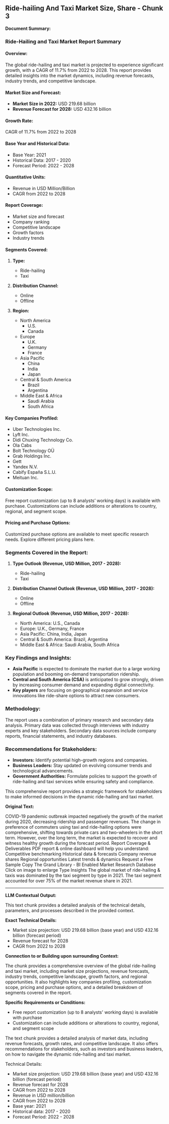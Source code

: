 ## Ride-hailing And Taxi Market Size, Share - Chunk 3

**Document Summary:**

### Ride-Hailing and Taxi Market Report Summary

#### Overview:
The global ride-hailing and taxi market is projected to experience significant growth, with a CAGR of 11.7% from 2022 to 2028. This report provides detailed insights into the market dynamics, including revenue forecasts, industry trends, and competitive landscape.

#### Market Size and Forecast:
- **Market Size in 2022:** USD 219.68 billion
- **Revenue Forecast for 2028:** USD 432.16 billion

#### Growth Rate:
CAGR of 11.7% from 2022 to 2028

#### Base Year and Historical Data:
- Base Year: 2021
- Historical Data: 2017 - 2020
- Forecast Period: 2022 - 2028

#### Quantitative Units:
- Revenue in USD Million/Billion
- CAGR from 2022 to 2028

#### Report Coverage:
- Market size and forecast
- Company ranking
- Competitive landscape
- Growth factors
- Industry trends

#### Segments Covered:
1. **Type:**
   - Ride-hailing
   - Taxi
   
2. **Distribution Channel:**
   - Online
   - Offline

3. **Region:**
   - North America
     - U.S.
     - Canada
   - Europe
     - U.K.
     - Germany
     - France
   - Asia Pacific
     - China
     - India
     - Japan
   - Central & South America
     - Brazil
     - Argentina
   - Middle East & Africa
     - Saudi Arabia
     - South Africa

#### Key Companies Profiled:
- Uber Technologies Inc.
- Lyft Inc.
- Didi Chuxing Technology Co.
- Ola Cabs
- Bolt Technology OÜ
- Grab Holdings Inc.
- Gett
- Yandex N.V.
- Cabify España S.L.U.
- Meituan Inc.

#### Customization Scope:
Free report customization (up to 8 analysts’ working days) is available with purchase. Customizations can include additions or alterations to country, regional, and segment scope.

#### Pricing and Purchase Options:
Customized purchase options are available to meet specific research needs. Explore different pricing plans here.

### Segments Covered in the Report:

1. **Type Outlook (Revenue, USD Million, 2017 - 2028):**
   - Ride-hailing
   - Taxi

2. **Distribution Channel Outlook (Revenue, USD Million, 2017 - 2028):**
   - Online
   - Offline

3. **Regional Outlook (Revenue, USD Million, 2017 - 2028):**
   - North America: U.S., Canada
   - Europe: U.K., Germany, France
   - Asia Pacific: China, India, Japan
   - Central & South America: Brazil, Argentina
   - Middle East & Africa: Saudi Arabia, South Africa

### Key Findings and Insights:
- **Asia Pacific** is expected to dominate the market due to a large working population and booming on-demand transportation ridership.
- **Central and South America (CSA)** is anticipated to grow strongly, driven by increasing consumer demand and expanding digital connectivity.
- **Key players** are focusing on geographical expansion and service innovations like ride-share options to attract new consumers.

### Methodology:
The report uses a combination of primary research and secondary data analysis. Primary data was collected through interviews with industry experts and key stakeholders. Secondary data sources include company reports, financial statements, and industry databases.

### Recommendations for Stakeholders:
- **Investors:** Identify potential high-growth regions and companies.
- **Business Leaders:** Stay updated on evolving consumer trends and technological advancements.
- **Government Authorities:** Formulate policies to support the growth of ride-hailing and taxi services while ensuring safety and compliance.

This comprehensive report provides a strategic framework for stakeholders to make informed decisions in the dynamic ride-hailing and taxi market.

**Original Text:**

COVID-19 pandemic outbreak impacted negatively the growth of the market during 2020, decreasing ridership and passenger revenues. The change in preference of commuters using taxi and ride-hailing options were comprehensive, shifting towards private cars and two-wheelers in the short term. However, over the long term, the market is expected to recover and witness healthy growth during the forecast period. Report Coverage & Deliverables
PDF report & online dashboard will help you understand:
Competitive benchmarking
Historical data & forecasts
Company revenue shares
Regional opportunities
Latest trends & dynamics
Request a Free Sample Copy
The Grand Library - BI Enabled Market Research Database
Click on image to enlarge
Type Insights
The global market of ride-hailing & taxis was dominated by the taxi segment by type in 2021. The taxi segment accounted for over 75% of the market revenue share in 2021.

---

**LLM Contextual Output:**

This text chunk provides a detailed analysis of the technical details, parameters, and processes described in the provided context.

**Exact Technical Details:**

* Market size projection: USD 219.68 billion (base year) and USD 432.16 billion (forecast period)
* Revenue forecast for 2028
* CAGR from 2022 to 2028

**Connection to or Building upon surrounding Context:**

The chunk provides a comprehensive overview of the global ride-hailing and taxi market, including market size projections, revenue forecasts, industry trends, competitive landscape, growth factors, and regional opportunities. It also highlights key companies profiling, customization scope, pricing and purchase options, and a detailed breakdown of segments covered in the report.

**Specific Requirements or Conditions:**

* Free report customization (up to 8 analysts' working days) is available with purchase
* Customization can include additions or alterations to country, regional, and segment scope

The text chunk provides a detailed analysis of market data, including revenue forecasts, growth rates, and competitive landscape. It also offers recommendations for stakeholders, such as investors and business leaders, on how to navigate the dynamic ride-hailing and taxi market.

Technical Details:

* Market size projection: USD 219.68 billion (base year) and USD 432.16 billion (forecast period)
* Revenue forecast for 2028
* CAGR from 2022 to 2028
* Revenue in USD million/billion
* CAGR from 2022 to 2028
* Base year: 2021
* Historical data: 2017 - 2020
* Forecast Period: 2022 - 2028
